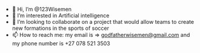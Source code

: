 - 👋 Hi, I’m @123Wisemen
- 👀 I’m interested in Artificial intelligence
- 💞️ I’m looking to collaborate on a project that would allow teams to create new formations in the sports of soccer
- 📫 How to reach me: my email is => godfatherwisemen@gmail.com and my phone number is +27 078 521 3503

<!---
123Wisemen/123Wisemen is a ✨ special ✨ repository because its `README.md` (this file) appears on your GitHub profile.
You can click the Preview link to take a look at your changes.
--->
